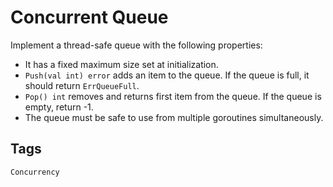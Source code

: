 # Concurrent Queue
Implement a thread-safe queue with the following properties:

- It has a fixed maximum size set at initialization.
- `Push(val int) error` adds an item to the queue. If the queue is full, it should return `ErrQueueFull`.
- `Pop() int` removes and returns first item from the queue. If the queue is empty, return -1.
- The queue must be safe to use from multiple goroutines simultaneously.

## Tags
`Concurrency`
